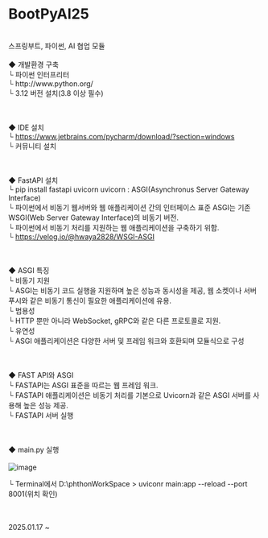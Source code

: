 # BootPyAI25
<br/>
스프링부트, 파이썬, AI 협업 모듈
<br/><br/>
◆ 개발환경 구축
<br/>
└ 파이썬 인터프리터
<br/>
  └ http://www.python.org/
<br/>
└ 3.12 버전 설치(3.8 이상 필수)

<br/><br/>
◆ IDE 설치
<br/>
└ https://www.jetbrains.com/pycharm/download/?section=windows
<br/>
└ 커뮤니티 설치

<br/><br/>
◆ FastAPI 설치
<br/>
└ pip install fastapi uvicorn uvicorn : ASGI(Asynchronus Server Gateway Interface)
<br/>
  └ 파이썬에서 비동기 웹서버와 웹 애플리케이션 간의 인터페이스 표준 ASGI는 기존 WSGI(Web Server Gateway Interface)의 비동기 버전.
<br/>
  └ 파이썬에서 비동기 처리를 지원하는 웹 애플리케이션을 구축하기 위함.
<br/>
  └ https://velog.io/@hwaya2828/WSGI-ASGI

<br/><br/>
◆ ASGI 특징
<br/>
└ 비동기 지원
<br/>
  └ ASGI는 비동기 코드 실행을 지원하며 높은 성능과 동시성을 제공, 웹 소켓이나 서버 푸시와 같은 비동기 통신이 필요한 애플리케이션에 유용.
<br/>
  └ 범용성
<br/>
    └ HTTP 뿐만 아니라 WebSocket, gRPC와 같은 다른 프로토콜로 지원.
<br/>
  └ 유연성
<br/>
    └ ASGI 애플리케이션은 다양한 서버 및 프레임 워크와 호환되며 모듈식으로 구성

<br/><br/>
◆ FAST API와 ASGI
<br/>
└ FASTAPI는 ASGI 표준을 따르는 웹 프레임 워크.
<br/>
└ FASTAPI 애플리케이션은 비동기 처리를 기본으로 Uvicorn과 같은 ASGI 서버를 사용해 높은 성능 제공.
<br/>
└ FASTAPI 서버 실행

<br/><br/>
◆ main.py 실행
<br/><br/>
![image](https://github.com/user-attachments/assets/8283e9d3-b02a-40f2-b6d6-d1581ce01f02)

└ Terminal에서 D:\phthonWorkSpace > uviconr main:app --reload --port 8001(위치 확인)

<br/><br/>
2025.01.17 ~
